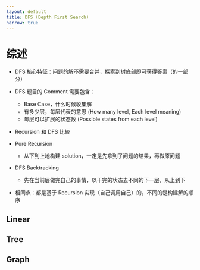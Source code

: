 ```yaml
---
layout: default
title: DFS (Depth First Search)
narrow: true
---
```


# 综述

- DFS 核心特征：问题的解不需要合并，探索到树底部即可获得答案（的一部分）
- DFS 题目的 Comment 需要包含：

  - Base Case，什么时候收集解
  - 有多少层，每层代表的意思 (How many level, Each level meaning)
  - 每层可以扩展的状态数 (Possible states from each level)

- Recursion 和 DFS 比较
- Pure Recursion
  - 从下到上地构建 solution，一定是先拿到子问题的结果，再做原问题
- DFS Backtracking
  - 先在当前层做完自己的事情，以干完的状态去不同的下一层，从上到下
- 相同点：都是基于 Recursion 实现（自己调用自己）的，不同的是构建解的顺序

## Linear

## Tree

## Graph
